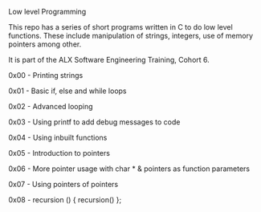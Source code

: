 Low level Programming

This repo has a series of short programs written in C to
do low level functions. These include manipulation of strings,
integers, use of memory pointers among other.

It is part of the ALX Software Engineering Training, Cohort 6.

0x00 - Printing strings

0x01 - Basic if, else and while loops

0x02 - Advanced looping

0x03 - Using printf to add debug messages to code

0x04 - Using inbuilt functions

0x05 - Introduction to pointers

0x06 - More pointer usage with char * & pointers as function parameters

0x07 - Using pointers of pointers

0x08 - recursion () { recursion() };
